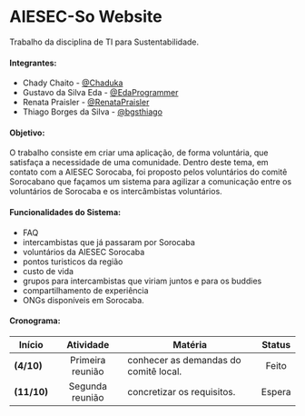 # AIESEC-So Website

Trabalho da disciplina de TI para Sustentabilidade.

#### Integrantes:
- Chady Chaito - [@Chaduka](https://github.com/chaduka)
- Gustavo da Silva Eda - [@EdaProgrammer](https://github.com/EdaProgrammer)
- Renata Praisler - [@RenataPraisler](https://github.com/RenataPraisler)
- Thiago Borges da Silva - [@bgsthiago](https://github.com/bgsthiago)

  
#### Objetivo:
O trabalho consiste em criar uma aplicação, de forma voluntária, que satisfaça a necessidade de uma comunidade. Dentro deste tema, 
em contato com a AIESEC Sorocaba, foi proposto pelos voluntários do comitê Sorocabano que façamos um sistema para agilizar a comunicação entre
os voluntários de Sorocaba e os intercâmbistas voluntários.  
#### Funcionalidades do Sistema:
* FAQ
* intercambistas que já passaram por Sorocaba
* voluntários da AIESEC Sorocaba 
* pontos turisticos da região
* custo de vida
* grupos para intercambistas que viriam juntos e para os buddies
* compartilhamento de experiência
* ONGs disponíveis em Sorocaba.

#### Cronograma:

|Início |Atividade |Matéria | Status|
| ----------------------------------|:----------:| ------------ |:------------:|
|**(4/10)**|Primeira reunião |conhecer as demandas do comitê local.|Feito| 
|**(11/10)**|Segunda reunião |concretizar os requisitos.|Espera|



